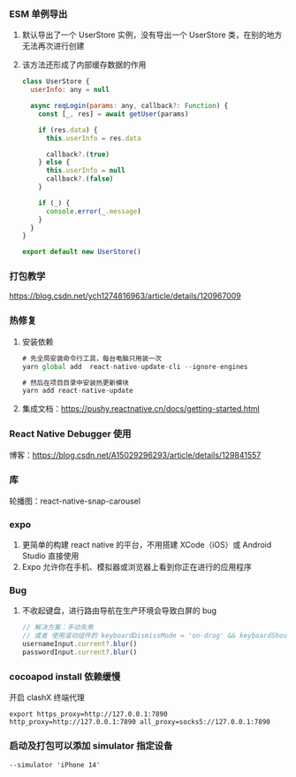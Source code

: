 ### ESM 单例导出

1. 默认导出了一个 UserStore 实例，没有导出一个 UserStore 类，在别的地方无法再次进行创建
2. 该方法还形成了内部缓存数据的作用

   ```js
   class UserStore {
     userInfo: any = null

     async reqLogin(params: any, callback?: Function) {
       const [_, res] = await getUser(params)

       if (res.data) {
         this.userInfo = res.data

         callback?.(true)
       } else {
         this.userInfo = null
         callback?.(false)
       }

       if (_) {
         console.error(_.message)
       }
     }
   }

   export default new UserStore()
   ```

### 打包教学

https://blog.csdn.net/ych1274816963/article/details/120967009

### 热修复

1. 安装依赖

   ```js
   # 先全局安装命令行工具，每台电脑只用装一次
   yarn global add  react-native-update-cli --ignore-engines

   # 然后在项目目录中安装热更新模块
   yarn add react-native-update
   ```

2. 集成文档：https://pushy.reactnative.cn/docs/getting-started.html

### React Native Debugger 使用

博客：https://blog.csdn.net/A15029296293/article/details/129841557

### 库

轮播图：react-native-snap-carousel

### expo

1. 更简单的构建 react native 的平台，不用搭建 XCode（iOS）或 Android Studio 直接使用
2. Expo 允许你在手机、模拟器或浏览器上看到你正在进行的应用程序

### Bug

1. 不收起键盘，进行路由导航在生产环境会导致白屏的 bug

   ```js
   // 解决方案：手动失焦
   // 或者 使用滚动组件的 keyboardDismissMode = 'on-drag' && keyboardShouldPersistTaps={'never'}
   usernameInput.current?.blur()
   passwordInput.current?.blur()
   ```

### cocoapod install 依赖缓慢

开启 clashX 终端代理

```shell
export https_proxy=http://127.0.0.1:7890 http_proxy=http://127.0.0.1:7890 all_proxy=socks5://127.0.0.1:7890
```

### 启动及打包可以添加 simulator 指定设备

```shell
--simulator 'iPhone 14'
```
